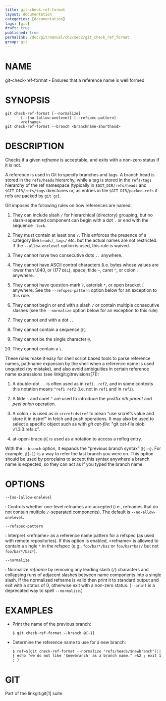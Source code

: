```yaml
---
title: git-check-ref-format
layout: documentation
categories: [documentation]
tags: [git]
draft: true
published: true
permalink: /doc/git/manual/ch2/sec2/git_check_ref_format
group: git
---
```


NAME
====

git-check-ref-format - Ensures that a reference name is well formed

SYNOPSIS
========

    git check-ref-format [--normalize]
           [--[no-]allow-onelevel] [--refspec-pattern]
           <refname>
    git check-ref-format --branch <branchname-shorthand>

DESCRIPTION
===========

Checks if a given *refname* is acceptable, and exits with a non-zero status if it is not.

A reference is used in Git to specify branches and tags. A branch head is stored in the `refs/heads` hierarchy, while a tag is stored in the `refs/tags` hierarchy of the ref namespace (typically in `$GIT_DIR/refs/heads` and `$GIT_DIR/refs/tags` directories or, as entries in file `$GIT_DIR/packed-refs` if refs are packed by `git gc`).

Git imposes the following rules on how references are named:

1.  They can include slash `/` for hierarchical (directory) grouping, but no slash-separated component can begin with a dot `.` or end with the sequence `.lock`.

2.  They must contain at least one `/`. This enforces the presence of a category like `heads/`, `tags/` etc. but the actual names are not restricted. If the `--allow-onelevel` option is used, this rule is waived.

3.  They cannot have two consecutive dots `..` anywhere.

4.  They cannot have ASCII control characters (i.e. bytes whose values are lower than \\040, or \\177 `DEL`), space, tilde `~`, caret `^`, or colon `:` anywhere.

5.  They cannot have question-mark `?`, asterisk `*`, or open bracket `[` anywhere. See the `--refspec-pattern` option below for an exception to this rule.

6.  They cannot begin or end with a slash `/` or contain multiple consecutive slashes (see the `--normalize` option below for an exception to this rule)

7.  They cannot end with a dot `.`.

8.  They cannot contain a sequence `@{`.

9.  They cannot be the single character `@`.

10. They cannot contain a `\`.

These rules make it easy for shell script based tools to parse reference names, pathname expansion by the shell when a reference name is used unquoted (by mistake), and also avoid ambiguities in certain reference name expressions (see linkgit:gitrevisions\[7\]):

1.  A double-dot `..` is often used as in `ref1..ref2`, and in some contexts this notation means `^ref1 ref2` (i.e. not in `ref1` and in `ref2`).

2.  A tilde `~` and caret `^` are used to introduce the postfix *nth parent* and *peel onion* operation.

3.  A colon `:` is used as in `srcref:dstref` to mean "use srcref’s value and store it in dstref" in fetch and push operations. It may also be used to select a specific object such as with *git cat-file*: "git cat-file blob v1.3.3:refs.c".

4.  at-open-brace `@{` is used as a notation to access a reflog entry.

With the `--branch` option, it expands the “previous branch syntax” `@{-n}`. For example, `@{-1}` is a way to refer the last branch you were on. This option should be used by porcelains to accept this syntax anywhere a branch name is expected, so they can act as if you typed the branch name.

OPTIONS
=======

`--[no-]allow-onelevel`

:   Controls whether one-level refnames are accepted (i.e., refnames that do not contain multiple `/`-separated components). The default is `--no-allow-onelevel`.

`--refspec-pattern`

:   Interpret &lt;refname&gt; as a reference name pattern for a refspec (as used with remote repositories). If this option is enabled, &lt;refname&gt; is allowed to contain a single `*` in the refspec (e.g., `foo/bar*/baz` or `foo/bar*baz/` but not `foo/bar*/baz*`).

`--normalize`

:   Normalize *refname* by removing any leading slash (`/`) characters and collapsing runs of adjacent slashes between name components into a single slash. If the normalized refname is valid then print it to standard output and exit with a status of 0, otherwise exit with a non-zero status. (`--print` is a deprecated way to spell `--normalize`.)

EXAMPLES
========

-   Print the name of the previous branch:

        $ git check-ref-format --branch @{-1}

-   Determine the reference name to use for a new branch:

        $ ref=$(git check-ref-format --normalize "refs/heads/$newbranch")||
        { echo "we do not like '$newbranch' as a branch name." >&2 ; exit 1 ; }

GIT
===

Part of the linkgit:git\[1\] suite

